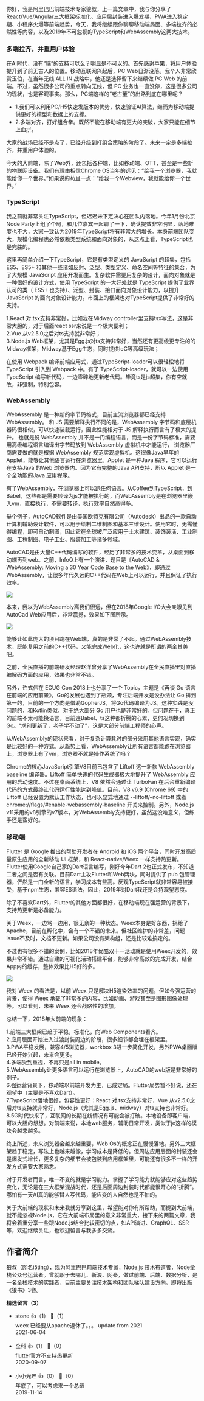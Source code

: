 你好，我是阿里巴巴前端技术专家狼叔，上一篇文章中，我与你分享了React/Vue/Angular三大框架标准化、应用层封装进入爆发期、PWA进入稳定期、小程序火爆等前端趋势，今天，我将继续跟你聊聊移动端局面、多端拉齐的必然性等内容，以及2019年不可忽视的TypeScript和WebAssembly这两大技术。

### 多端拉齐，并重用户体验

在AI时代，没有“端”的支持可以么？明显是不可以的。首先感谢苹果，将用户体验提升到了前无古人的位置。移动互联网兴起后，PC Web日渐没落。我个人非常欣赏玉伯，在当年无线 ALL IN 战略中，他还是选择留下来继续做 PC Web 的前端。不过，虽然很多公司的重点转向无线，但 PC 业务也一直没停，这是很多公司的现状，也是客观事实。那么，PC端这样的“老古董”的出路到底在哪里呢？

- 1.我们可以利用PC/H5快速发版本的优势，快速验证AI算法，继而为移动端提供更好的模型和数据上的支撑。
- 2.多端对齐，打好组合拳。既然不能在移动端有更大的突破，大家只能在细节上血拼。

大家的战场已经不是点了，已经升级到打组合策略的阶段了。未来一定是多端拉齐，并重用户体验的。

今天的大前端，除了Web外，还包括各种端，比如移动端、OTT，甚至是一些新的物联网设备。我们有理由相信Chrome OS当年的远见：“给我一个浏览器，我就能给你一个世界。”如果说的苟且一点：“给我一个Webview，我就能给你一个世界。”

### TypeScript

我之前就非常关注TypeScript，但迟迟未下定决心在团队内落地。今年1月份北京Node Party上组了个局，和几位嘉宾一起聊了一下，确认提效非常明显，落地难度也不大，大家一致认为2019年TypeScript将有非常大的增长。本身前端团队变大，规模化编程也必然依赖类型系统和面向对象的，从这点上看，TypeScript也是完胜的。

这里再简单介绍一下TypeScript，它是有类型定义的 JavaScript 的超集，包括 ES5、ES5+ 和其他一些诸如反射、泛型、类型定义、命名空间等特征的集合，为了大规模 JavaScript 应用开发而生。复杂软件需要用复杂的设计，面向对象就是一种很好的设计方式，使用 TypeScript 的一大好处就是 TypeScript 提供了业界认可的类（ ES5+ 也支持）、泛型、封装、接口面向对象设计能力，以提升 JavaScript 的面向对象设计能力。市面上的框架也对TypeScript提供了非常好的支持。

1.React 对.tsx支持非常好，比如我在Midway controller里支持tsx写法，这是非常大胆的，对于后面react ssr来说是一个极大便利；  
2.Vue 从v2.5.0之后对ts支持就非常好；  
3.Node.js Web框架，尤其是Egg.js对ts支持非常好，当然还有更高级更专注的的Midway框架，Midway基于Egg生态，同时提供IoC等高级玩法；

在使用 Webpack 编译前端应用式，通过TypeScript-loader可以很轻松地将 TypeScript 引入到 Webpack 中。有了 TypeScript-loader，就可以一边使用 TypeScript 编写新代码，一边零碎地更新老代码。毕竟ts是js超集，你有空就改，非强制，特别包容。

### WebAssembly

WebAssembly 是一种新的字节码格式，目前主流浏览器都已经支持 WebAssembly。 和 JS 需要解释执行不同的是，WebAssembly 字节码和底层机器码很相似，可以快速装载运行，因此性能相对于 JS 解释执行而言有了极大的提升。 也就是说 WebAssembly 并不是一门编程语言，而是一份字节码标准，需要用高级编程语言编译出字节码放到 WebAssembly 虚拟机中才能运行， 浏览器厂商需要做的就是根据 WebAssembly 规范实现虚拟机。这很像Java早年的Applet，能够让其他语言运行在浏览器里。Applet 是一种Java 程序，它可以运行在支持Java 的Web 浏览器内。因为它有完整的Java API支持，所以 Applet 是一个全功能的Java 应用程序。

有了WebAssembly，在浏览器上可以跑任何语言。从Coffee到TypeScript，到Babel，这些都是需要转译为js才能被执行的，而WebAssembly是在浏览器里嵌入vm，直接执行，不需要转译，执行效率自然高得多。

举个例子，AutoCAD软件是由美国欧特克有限公司（Autodesk）出品的一款自动计算机辅助设计软件，可以用于绘制二维制图和基本三维设计。使用它时，无需懂得编程，即可自动制图，因此它在全球被广泛应用于土木建筑、装饰装潢、工业制图、工程制图、电子工业、服装加工等诸多领域。

AutoCAD是由大量C++代码编写的软件，经历了非常多的技术变革，从桌面到移动端再到web。之前，InfoQ上有一个演讲，题目是《AutoCAD &amp; WebAssembly: Moving a 30 Year Code Base to the Web》，即通过WebAssembly，让很多年代久远的C++代码在Web上可以运行，并且保证了执行效率。

![](https://static001.geekbang.org/resource/image/8f/93/8f525f8cd63e6650c5e744431d422f93.png?wh=1710%2A740)

本来，我以为WebAssembly离我们很远，但在2018年Google I/O大会亲眼见到AutoCad Web应用后，非常震撼，效果如下图所示。

![](https://static001.geekbang.org/resource/image/2c/a6/2cff4c2d6e12c43f07e5830e90d24fa6.jpg?wh=1600%2A890)

能够让如此庞大的项目跑在Web端，真的是非常了不起。通过WebAssembly技术，既能复用之前的C++代码，又能完成Web化，这也许就是所谓的两全其美吧。

之前，全民直播的前端研发经理赵洋曾分享了WebAssembly在全民直播里对直播编解码方面的应用，效果也非常不错。

另外，许式伟在 ECUG Con 2018上也分享了一个 Topic，主题是《再谈 Go 语言在前端的应用前景》，Go的发展也遇到了瓶颈，专注后端开发是没办法让 Go 排到第一的，目前的一个方向是借助GopherJS，将Go代码编译为JS。这种实践是没问题的，和Kotlin类似，对于绝大部分 Go 用户也是非常好的。但问题在于，真正的前端不太可能换语言，目前连Babel、ts这种都折腾的心累，更何况切换到Go。“求别更新了，老子学不动了”，这是大部分前端工程师的心声。

从WebAssembly的现状来看，对于复杂计算耗时的部分采用其他语言实现，确实是比较好的一种方式。从趋势上看，WebAssembly让所有语言都能跑在浏览器上，浏览器上有了vm，浏览器不就是操作系统了吗？

Chrome的核心JavaScript引擎V8目前已包含了 Liftoff 这一新款 WebAssembly baseline 编译器。Liftoff 简单快速的代码生成器极大地提升了 WebAssembly 应用的启动速度。不过在桌面系统上，V8 依然会通过让 TurboFan 在后台重新编译代码的方式最终让代码运行性能达到峰值。目前，V8 v6.9 (Chrome 69) 中的 Liftoff 已经设置为默认工作状态，也可以显式地通过 --liftoff/–no-liftoff 或者 chrome://flags/#enable-webassembly-baseline 开关来控制。另外，Node.js v11采用的v8引擎的v7版本，对WebAssembly支持更好，虽然这没啥意义，但练手还是蛮好的。

### 移动端

Flutter 是 Google 推出的帮助开发者在 Android 和 iOS 两个平台，同时开发高质量原生应用的全新移动 UI 框架，和 React-native/Weex 一样支持热更新。Flutter使用Google自己家的Dart语言编写，刚好今年Dart 2也正式发布，不知道二者之间是否有关联。目前Dart主攻Flutter和Web两块，同时提供了 pub 包管理器，俨然是一门全新的语言，学习成本有些高。反观TypeScript就非常容易被接受，基于npm生态，兼容ES语法，因此，2019年对Dart我还是会持观望态度。

除了不喜欢Dart外，Flutter的其他方面都很好，在移动端现在强运营的背景下，支持热更新是必备能力。

关于Weex，一边骂一边用，很无奈的一种状态。Weex本身是好东西，捐给了Apache，目前在孵化中，会有一个不错的未来。但社区维护的非常差，问题issue不及时，文档不更新。如果公司没有架构组，还是比较难搞定的。

不过也有很多不错的案例，比如2018年优酷双十一活动就是使用Weex开发的，效果非常不错。通过自建的可视化活动搭建平台，能够非常高效的完成开发，结合App内的缓存，整体效果比H5好的多。

![](https://static001.geekbang.org/resource/image/cd/a6/cde65aafe12f8e100cce619c352a48a6.png?wh=1926%2A1082)

我对 Weex 的看法是，以前 Weex 只是解决H5渲染效率的问题，但如今强运营的背景，使得 Weex 承载了非常多的内容，比如动画、游戏甚至是图形图像处理等。可以看到，未来 Weex 还会战略性的增加。

总结一下，2018年大前端的现象：

1.前端三大框架已趋于平稳，标准化，向Web Components看齐。  
2.应用层面开始进入过渡封装周边的阶段，很多细节都会埋在框架里。  
3.PWA平稳发展，兼容4/5浏览器，workbox 3进一步简化开发，另外PWA桌面版已经开始兴起，未来会更多。  
4.多端受到重视，不再只是all in mobile。  
5.WebAssembly让更多语言可以运行在浏览器上，AutoCAD的web版是非常好的例子。  
6.强运营背景下，移动端以前端开发为主，已成定局。Flutter局势暂不好说，还在观望中（主要是不喜欢Dart）。  
7.TypeScript落地很好，包容性更好：React 对.tsx支持非常好，Vue 从v2.5.0之后对ts支持就非常好，Node.js（尤其是Egg.js、midway）对ts支持也非常好。  
8.5G时代快来了，互联网的长期在线情况有可能会被打破。本地设备即客户端，可以大胆的想想。对前端来说，本地web服务，辅助日常开发，类似于je这样的模块会越来越多。

终上所述，未来浏览器会越来越重要，Web Os的概念正在慢慢落地。另外三大框架趋于稳定，写法上也越来越像，学习成本是降低的。但周边应用层面的封装还会是爆发式增长，更多复杂的细节会被包装到应用框架里，可能还有很多不一样的开发方式需要大家熟悉。

对于开发者而言，唯一不变的就是学习能力。掌握了学习能力就能够应对这些趋势变化，无论是在三大框架混战时代，还是后面周边封装时代都能很开心的“折腾”。哪怕有一天AI真的能够替人写代码，能应变的人自然也是不怕的。

关于大前端的现状和未来我就分享到这里，希望能对你有所帮助，而提到大前端，就不能忽视Node.js，它在大前端布局里的意义非常重大，接下来的两篇文章，我将会着重分享一些跟Node.js结合比较密切的点，如API演进、GraphQL、SSR等，欢迎继续关注，也欢迎留言与我多多交流。

## 作者简介

狼叔（网名i5ting），现为阿里巴巴前端技术专家，Node.js 技术布道者，Node全栈公众号运营者。曾就职于去哪儿、新浪、网秦，做过前端、后端、数据分析，是一名全栈技术的实践者，目前主要关注技术架构和团队梯队建设方向。即将出版《狼书》3卷。
<div><strong>精选留言（3）</strong></div><ul>
<li><span>stone</span> 👍（1） 💬（1）<div>weex 已经要从apache退休了。。。 update from 2021
</div>2021-06-04</li><br/><li><span>全科</span> 👍（1） 💬（0）<div>flutter官方不支持热更新</div>2020-09-07</li><br/><li><span>小小光芒</span> 👍（0） 💬（0）<div>年底了，可以考虑来一个总结</div>2019-11-14</li><br/>
</ul>